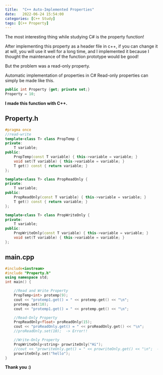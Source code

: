 ```yaml
---
title:  "C++ Auto-Implemented Properties"
date:   2022-06-24 15:54:00
categories: [C++ Study]
tags: [C++ Property]
---
```

The most interesting thing while studying C# is the property function!

After implementing this property as a header file in c++, if you can change it at will, you will use it well for a long time, and I implemented it because I thought the maintenance of the function prototype would be good!

But the problem was a read-only property.

Automatic implementation of properties in C# Read-only properties can simply be made like this.

```C#
public int Property {get; private set;}
Property = 10;
```
<b>I made this function with C++.</b>

## Property.h
```C++
#pragma once
//read-write
template<class T> class PropTemp {
private:
	T variable;
public:
	PropTemp(const T variable) { this->variable = variable; }
	void set(T variable) { this->variable = variable; }
	T get() const { return variable; }
};

template<class T> class PropReadOnly {
private:
	T variable;
public:
	PropReadOnly(const T variable) { this->variable = variable; }
	T get() const { return variable; }
};

template<class T> class PropWriteOnly {
private:
	T variable;
public:
	PropWriteOnly(const T variable) { this->variable = variable; }
	void set(T variable) { this->variable = variable; }
};

```
## main.cpp
```C++
#include<iostream>
#include "Property.h"
using namespace std;
int main() {

	//Read and Write Property
	PropTemp<int> protemp(9);
	cout << "protemp1.get() = " << protemp.get() << "\n";
	protemp.set(10);
	cout << "protemp1.get() = " << protemp.get() << "\n";

	//Read-Only Property
	PropReadOnly<float> proReadOnly(15);
	cout << "proReadOnly.get() = " << proReadOnly.get() << "\n";
	//proReadOnly.set(10);  -> Error!!

	//Write-Only Property
	PropWriteOnly<string> prowriteOnly("Hi");
	//cout << "prowriteOnly.get() = " << prowriteOnly.get() << "\n";  -> Error!!
	prowriteOnly.set("hello");
}
```
<b>Thank you :)</b>
